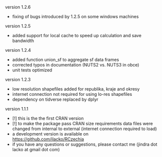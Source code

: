 version 1.2.6
  - fixing of bugs introduced by 1.2.5 on some windows machines

version 1.2.5
  - added support for local cache to speed up calculation and save bandwidth

version 1.2.4
  - added function union_sf to aggregate sf data frames
  - corrected typos in documentation (NUTS2 vs. NUTS3 in obce)
  - unit tests optimized

version 1.2.3
  - low resolution shapefiles added for republika, kraje and okresy
  - internet connection not required for using lo-res shapefiles
  - dependency on tidverse replaced by dplyr

version 1.1.1
  - [!] this is the the first CRAN version
  - [!] to make the package pass CRAN size requirements data files were changed from internal to external (internet connection required to load)
  - a development version is available on https://github.com/jlacko/RCzechia
  - if you have any questions or suggestions, please contact me (jindra dot lacko at gmail dot com)
